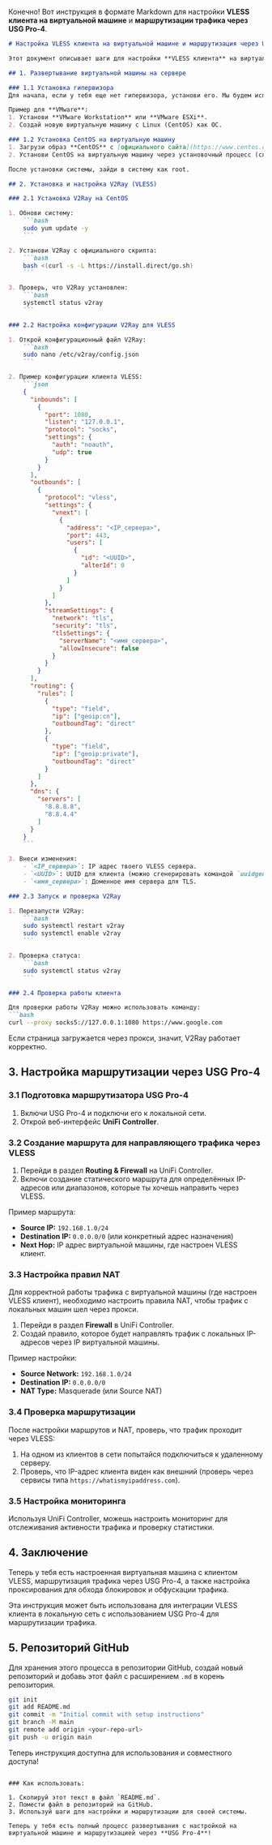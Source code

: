 Конечно! Вот инструкция в формате Markdown для настройки **VLESS клиента на виртуальной машине** и **маршрутизации трафика через USG Pro-4**.

```markdown
# Настройка VLESS клиента на виртуальной машине и маршрутизация через USG Pro-4

Этот документ описывает шаги для настройки **VLESS клиента** на виртуальной машине с CentOS, а также настройки маршрутизации трафика через маршрутизатор **USG Pro-4**.

## 1. Развертывание виртуальной машины на сервере

### 1.1 Установка гипервизора
Для начала, если у тебя еще нет гипервизора, установи его. Мы будем использовать **VMware** или **Proxmox** для создания виртуальной машины. 

Пример для **VMware**:
1. Установи **VMware Workstation** или **VMware ESXi**.
2. Создай новую виртуальную машину с Linux (CentOS) как ОС.

### 1.2 Установка CentOS на виртуальную машину
1. Загрузи образ **CentOS** с [официального сайта](https://www.centos.org/download/).
2. Установи CentOS на виртуальную машину через установочный процесс (следуй подсказкам инсталлятора).

После установки системы, зайди в систему как root.

## 2. Установка и настройка V2Ray (VLESS)

### 2.1 Установка V2Ray на CentOS

1. Обнови систему:
    ```bash
    sudo yum update -y
    ```

2. Установи V2Ray с официального скрипта:
    ```bash
    bash <(curl -s -L https://install.direct/go.sh)
    ```

3. Проверь, что V2Ray установлен:
    ```bash
    systemctl status v2ray
    ```

### 2.2 Настройка конфигурации V2Ray для VLESS

1. Открой конфигурационный файл V2Ray:
    ```bash
    sudo nano /etc/v2ray/config.json
    ```

2. Пример конфигурации клиента VLESS:
    ```json
    {
      "inbounds": [
        {
          "port": 1080,
          "listen": "127.0.0.1",
          "protocol": "socks",
          "settings": {
            "auth": "noauth",
            "udp": true
          }
        }
      ],
      "outbounds": [
        {
          "protocol": "vless",
          "settings": {
            "vnext": [
              {
                "address": "<IP_сервера>",
                "port": 443,
                "users": [
                  {
                    "id": "<UUID>",
                    "alterId": 0
                  }
                ]
              }
            ]
          },
          "streamSettings": {
            "network": "tls",
            "security": "tls",
            "tlsSettings": {
              "serverName": "<имя_сервера>",
              "allowInsecure": false
            }
          }
        }
      ],
      "routing": {
        "rules": [
          {
            "type": "field",
            "ip": ["geoip:cn"],
            "outboundTag": "direct"
          },
          {
            "type": "field",
            "ip": ["geoip:private"],
            "outboundTag": "direct"
          }
        ]
      },
      "dns": {
        "servers": [
          "8.8.8.8",
          "8.8.4.4"
        ]
      }
    }
    ```

3. Внеси изменения:
    - `<IP_сервера>`: IP адрес твоего VLESS сервера.
    - `<UUID>`: UUID для клиента (можно сгенерировать командой `uuidgen`).
    - `<имя_сервера>`: Доменное имя сервера для TLS.

### 2.3 Запуск и проверка V2Ray

1. Перезапусти V2Ray:
    ```bash
    sudo systemctl restart v2ray
    sudo systemctl enable v2ray
    ```

2. Проверка статуса:
    ```bash
    sudo systemctl status v2ray
    ```

### 2.4 Проверка работы клиента

Для проверки работы V2Ray можно использовать команду:
```bash
curl --proxy socks5://127.0.0.1:1080 https://www.google.com
```

Если страница загружается через прокси, значит, V2Ray работает корректно.

## 3. Настройка маршрутизации через USG Pro-4

### 3.1 Подготовка маршрутизатора USG Pro-4

1. Включи USG Pro-4 и подключи его к локальной сети.
2. Открой веб-интерфейс **UniFi Controller**.

### 3.2 Создание маршрута для направляющего трафика через VLESS

1. Перейди в раздел **Routing & Firewall** на UniFi Controller.
2. Включи создание статического маршрута для определённых IP-адресов или диапазонов, которые ты хочешь направить через VLESS.

Пример маршрута:
- **Source IP:** `192.168.1.0/24`
- **Destination IP:** `0.0.0.0/0` (или конкретный адрес назначения)
- **Next Hop:** IP адрес виртуальной машины, где настроен VLESS клиент.

### 3.3 Настройка правил NAT

Для корректной работы трафика с виртуальной машины (где настроен VLESS клиент), необходимо настроить правила NAT, чтобы трафик с локальных машин шел через прокси.

1. Перейди в раздел **Firewall** в UniFi Controller.
2. Создай правило, которое будет направлять трафик с локальных IP-адресов через IP виртуальной машины.

Пример настройки:
- **Source Network:** `192.168.1.0/24`
- **Destination IP:** `0.0.0.0/0`
- **NAT Type:** Masquerade (или Source NAT)

### 3.4 Проверка маршрутизации

После настройки маршрутов и NAT, проверь, что трафик проходит через VLESS:

1. На одном из клиентов в сети попытайся подключиться к удаленному серверу.
2. Проверь, что IP-адрес клиента виден как внешний (проверь через сервисы типа `https://whatismyipaddress.com`).

### 3.5 Настройка мониторинга

Используя UniFi Controller, можешь настроить мониторинг для отслеживания активности трафика и проверку статистики.

## 4. Заключение

Теперь у тебя есть настроенная виртуальная машина с клиентом VLESS, маршрутизация трафика через USG Pro-4, а также настройка проксирования для обхода блокировок и обфускации трафика.

Эта инструкция может быть использована для интеграции VLESS клиента в локальную сеть с использованием USG Pro-4 для маршрутизации трафика.

## 5. Репозиторий GitHub

Для хранения этого процесса в репозитории GitHub, создай новый репозиторий и добавь этот файл с расширением `.md` в корень репозитория.

```bash
git init
git add README.md
git commit -m "Initial commit with setup instructions"
git branch -M main
git remote add origin <your-repo-url>
git push -u origin main
```

Теперь инструкция доступна для использования и совместного доступа!
```

### Как использовать:

1. Скопируй этот текст в файл `README.md`.
2. Помести файл в репозиторий на GitHub.
3. Используй шаги для настройки и маршрутизации для своей системы.

Теперь у тебя есть полный процесс развертывания с настройкой на виртуальной машине и маршрутизацией через **USG Pro-4**!
